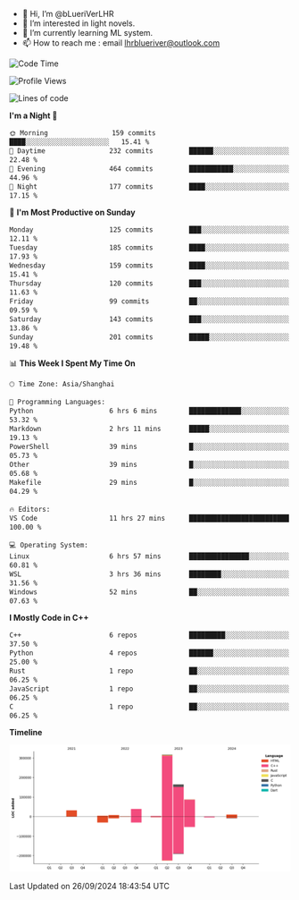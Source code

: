 - 👋 Hi, I’m @bLueriVerLHR
- 👀 I’m interested in light novels.
- 🌱 I’m currently learning ML system.
- 📫 How to reach me : email lhrblueriver@outlook.com

<!--START_SECTION:waka-->
![Code Time](http://img.shields.io/badge/Code%20Time-80%20hrs%2047%20mins-blue)

![Profile Views](http://img.shields.io/badge/Profile%20Views-0-blue)

![Lines of code](https://img.shields.io/badge/From%20Hello%20World%20I%27ve%20Written-664.3%20thousand%20lines%20of%20code-blue)

**I'm a Night 🦉** 

```text
🌞 Morning                159 commits         ████░░░░░░░░░░░░░░░░░░░░░   15.41 % 
🌆 Daytime                232 commits         ██████░░░░░░░░░░░░░░░░░░░   22.48 % 
🌃 Evening                464 commits         ███████████░░░░░░░░░░░░░░   44.96 % 
🌙 Night                  177 commits         ████░░░░░░░░░░░░░░░░░░░░░   17.15 % 
```
📅 **I'm Most Productive on Sunday** 

```text
Monday                   125 commits         ███░░░░░░░░░░░░░░░░░░░░░░   12.11 % 
Tuesday                  185 commits         ████░░░░░░░░░░░░░░░░░░░░░   17.93 % 
Wednesday                159 commits         ████░░░░░░░░░░░░░░░░░░░░░   15.41 % 
Thursday                 120 commits         ███░░░░░░░░░░░░░░░░░░░░░░   11.63 % 
Friday                   99 commits          ██░░░░░░░░░░░░░░░░░░░░░░░   09.59 % 
Saturday                 143 commits         ███░░░░░░░░░░░░░░░░░░░░░░   13.86 % 
Sunday                   201 commits         █████░░░░░░░░░░░░░░░░░░░░   19.48 % 
```


📊 **This Week I Spent My Time On** 

```text
🕑︎ Time Zone: Asia/Shanghai

💬 Programming Languages: 
Python                   6 hrs 6 mins        █████████████░░░░░░░░░░░░   53.32 % 
Markdown                 2 hrs 11 mins       █████░░░░░░░░░░░░░░░░░░░░   19.13 % 
PowerShell               39 mins             █░░░░░░░░░░░░░░░░░░░░░░░░   05.73 % 
Other                    39 mins             █░░░░░░░░░░░░░░░░░░░░░░░░   05.68 % 
Makefile                 29 mins             █░░░░░░░░░░░░░░░░░░░░░░░░   04.29 % 

🔥 Editors: 
VS Code                  11 hrs 27 mins      █████████████████████████   100.00 % 

💻 Operating System: 
Linux                    6 hrs 57 mins       ███████████████░░░░░░░░░░   60.81 % 
WSL                      3 hrs 36 mins       ████████░░░░░░░░░░░░░░░░░   31.56 % 
Windows                  52 mins             ██░░░░░░░░░░░░░░░░░░░░░░░   07.63 % 
```

**I Mostly Code in C++** 

```text
C++                      6 repos             █████████░░░░░░░░░░░░░░░░   37.50 % 
Python                   4 repos             ██████░░░░░░░░░░░░░░░░░░░   25.00 % 
Rust                     1 repo              ██░░░░░░░░░░░░░░░░░░░░░░░   06.25 % 
JavaScript               1 repo              ██░░░░░░░░░░░░░░░░░░░░░░░   06.25 % 
C                        1 repo              ██░░░░░░░░░░░░░░░░░░░░░░░   06.25 % 
```



**Timeline**

![Lines of Code chart](https://raw.githubusercontent.com/bLueriVerLHR/bLueriVerLHR/main/assets/bar_graph.png)


 Last Updated on 26/09/2024 18:43:54 UTC
<!--END_SECTION:waka-->
